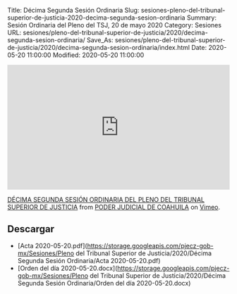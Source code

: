Title: Décima Segunda Sesión Ordinaria
Slug: sesiones-pleno-del-tribunal-superior-de-justicia-2020-decima-segunda-sesion-ordinaria
Summary: Sesión Ordinaria del Pleno del TSJ, 20 de mayo 2020
Category: Sesiones
URL: sesiones/pleno-del-tribunal-superior-de-justicia/2020/decima-segunda-sesion-ordinaria/
Save_As: sesiones/pleno-del-tribunal-superior-de-justicia/2020/decima-segunda-sesion-ordinaria/index.html
Date: 2020-05-20 11:00:00
Modified: 2020-05-20 11:00:00


<div style="padding:56.25% 0 0 0;position:relative;"><iframe src="https://player.vimeo.com/video/420495465" style="position:absolute;top:0;left:0;width:100%;height:100%;" frameborder="0" allow="autoplay; fullscreen" allowfullscreen></iframe></div><script src="https://player.vimeo.com/api/player.js"></script>
<p><a href="https://vimeo.com/420495465">D&Eacute;CIMA SEGUNDA SESI&Oacute;N ORDINARIA DEL PLENO DEL TRIBUNAL SUPERIOR DE JUSTICIA</a> from <a href="https://vimeo.com/user103229504">PODER JUDICIAL DE COAHUILA</a> on <a href="https://vimeo.com">Vimeo</a>.</p>



## Descargar


* [Acta 2020-05-20.pdf](https://storage.googleapis.com/pjecz-gob-mx/Sesiones/Pleno del Tribunal Superior de Justicia/2020/Décima Segunda Sesión Ordinaria/Acta 2020-05-20.pdf)
* [Orden del día 2020-05-20.docx](https://storage.googleapis.com/pjecz-gob-mx/Sesiones/Pleno del Tribunal Superior de Justicia/2020/Décima Segunda Sesión Ordinaria/Orden del día 2020-05-20.docx)


